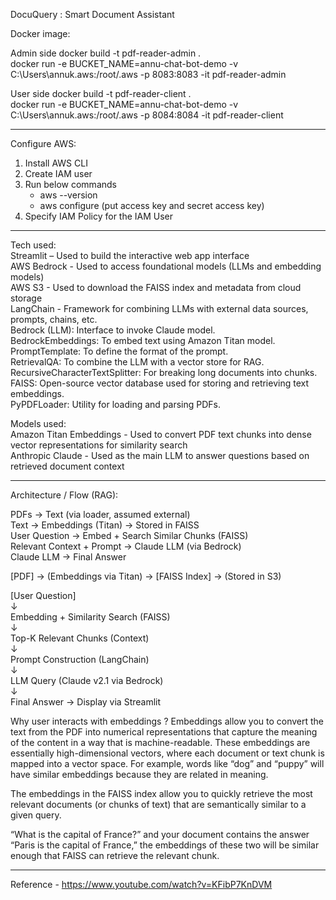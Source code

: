 DocuQuery : Smart Document Assistant                                                                                                                                                      

Docker image:

Admin side
docker build -t pdf-reader-admin .                                                                                                                                                      
docker run -e BUCKET_NAME=annu-chat-bot-demo -v C:\Users\annuk\.aws:/root/.aws -p 8083:8083 -it pdf-reader-admin                                                                                                                              

User side
docker build -t pdf-reader-client .                                                                                                                              
docker run -e BUCKET_NAME=annu-chat-bot-demo -v C:\Users\annuk\.aws:/root/.aws -p 8084:8084 -it pdf-reader-client                                                                                                                             

--------

Configure AWS:
1. Install AWS CLI                                                                                                                              
2. Create IAM user                                                                                                                              
3. Run below commands                                                                                                                              
   - aws --version                                                                                                                              
   - aws configure (put access key and secret access key)                                                                                                                              
4. Specify IAM Policy for the IAM User                                                                                                                              

----------

Tech used:                                                                                                                              
Streamlit – Used to build the interactive web app interface                                                                                                                                                                               
AWS Bedrock - Used to access foundational models (LLMs and embedding models)                                                                                                                                                                 
AWS S3 - Used to download the FAISS index and metadata from cloud storage                                                                                                                                                                 
LangChain - Framework for combining LLMs with external data sources, prompts, chains, etc.                                                                                                                                                   
    Bedrock (LLM): Interface to invoke Claude model.                                                                                                                                                                 
    BedrockEmbeddings: To embed text using Amazon Titan model.                                                                                                                                                                 
    PromptTemplate: To define the format of the prompt.                                                                                                                                                                 
    RetrievalQA: To combine the LLM with a vector store for RAG.                                                                                                                                                                 
    RecursiveCharacterTextSplitter: For breaking long documents into chunks.                                                                                                                                                                 
    FAISS: Open-source vector database used for storing and retrieving text embeddings.                                                                                                                                                      
    PyPDFLoader: Utility for loading and parsing PDFs.                                                                                                                                                                 

Models used:                                                                                                                                                      
Amazon Titan Embeddings - Used to convert PDF text chunks into dense vector representations for similarity search                                                                                                                            
Anthropic Claude - Used as the main LLM to answer questions based on retrieved document context

----------

Architecture / Flow (RAG):

PDFs → Text (via loader, assumed external)                                                                                                                                                                                 
Text → Embeddings (Titan) → Stored in FAISS                                                                                                                                                                                 
User Question → Embed + Search Similar Chunks (FAISS)                                                                                                                                                                                 
Relevant Context + Prompt → Claude LLM (via Bedrock)                                                                                                                                                                                 
Claude LLM → Final Answer                                                                                                                                                                                 
                                                                                                                                                                                                                                                                                                                                                                  
[PDF] → (Embeddings via Titan) → [FAISS Index] → (Stored in S3)                                                                                                                                                                               

[User Question]                                                                                                                                                                                 
    ↓                                                                                                                                                                                 
Embedding + Similarity Search (FAISS)                                                                                                                                                                                 
    ↓                                                                                                                                                                                 
Top-K Relevant Chunks (Context)                                                                                                                                                                                 
    ↓                                                                                                                                                                                 
Prompt Construction (LangChain)                                                                                                                                                                                 
    ↓                                                                                                                                                                                 
LLM Query (Claude v2.1 via Bedrock)                                                                                                                                                                                                                                                                                                                                                                  
    ↓                                                                                                                                                                                 
Final Answer → Display via Streamlit                                                                                                                                                                                 


Why user interacts with embeddings ?
Embeddings allow you to convert the text from the PDF into numerical representations that capture the meaning of the content in a way that is machine-readable.
These embeddings are essentially high-dimensional vectors, where each document or text chunk is mapped into a vector space.
For example, words like “dog” and “puppy” will have similar embeddings because they are related in meaning.

The embeddings in the FAISS index allow you to quickly retrieve the most relevant documents (or chunks of text) that are semantically similar to a given query.

“What is the capital of France?” and your document contains the answer “Paris is the capital of France,”
the embeddings of these two will be similar enough that FAISS can retrieve the relevant chunk.

----------

Reference - https://www.youtube.com/watch?v=KFibP7KnDVM
